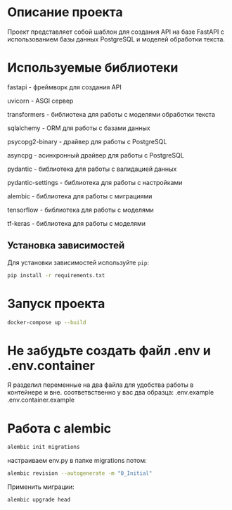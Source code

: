 # Описание проекта

Проект представляет собой шаблон для создания API на базе FastAPI с использованием базы данных PostgreSQL и моделей обработки текста.

# Используемые библиотеки

fastapi - фреймворк для создания API

uvicorn - ASGI сервер

transformers - библиотека для работы с моделями обработки текста

sqlalchemy - ORM для работы с базами данных

psycopg2-binary - драйвер для работы с PostgreSQL

asyncpg - асинхронный драйвер для работы с PostgreSQL

pydantic - библиотека для работы с валидацией данных

pydantic-settings - библиотека для работы с настройками

alembic - библиотека для работы с миграциями

tensorflow - библиотека для работы с моделями

tf-keras - библиотека для работы с моделями

## Установка зависимостей

Для установки зависимостей используйте `pip`:

```bash
pip install -r requirements.txt
```

# Запуск проекта
```bash
docker-compose up --build
```

# Не забудьте создать файл .env и .env.container
Я разделил переменные на два файла для удобства работы в контейнере и вне.
соответвственно у вас два образца:
.env.example
.env.container.example

# Работа с alembic

```bash
alembic init migrations
```
настраиваем env.py в папке migrations
потом:

```bash
alembic revision --autogenerate -m "0_Initial"
```
Применить миграции:

```bash
alembic upgrade head
```
